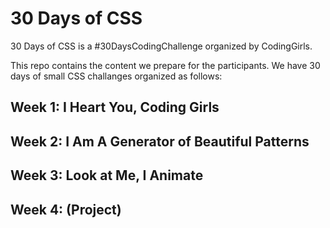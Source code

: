 # 30 Days of CSS

30 Days of CSS is a #30DaysCodingChallenge organized by CodingGirls.

This repo contains the content we prepare for the participants. We have 30 days of small CSS challanges organized as follows:

## Week 1: I Heart You, Coding Girls

## Week 2: I Am A Generator of Beautiful Patterns

## Week 3: Look at Me, I Animate

## Week 4: (Project)

